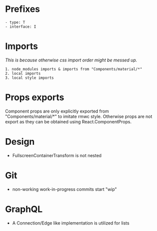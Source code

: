 # Prefixes

    - type: T
    - interface: I

# Imports

_This is because otherwise css import order might be messed up._

    1. node_modules imports & imports from "Components/material/*"
    2. local imports
    3. local style imports

# Props exports

Component props are only explicitly exported from "Components/material/\*" to imitate rmwc style.
Otherwise props are not export as they can be obtained using React.ComponentProps.

# Design

-   FullscreenContainerTransform is not nested

# Git

-   non-working work-in-progress commits start "wip"

# GraphQL

-   A Connection/Edge like implementation is utilized for lists
